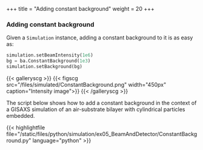 +++
title = "Adding constant background"
weight = 20
+++

### Adding constant background

Given a `Simulation` instance, adding a constant background to it is as easy as:

```python
simulation.setBeamIntensity(1e6)
bg = ba.ConstantBackground(1e3)
simulation.setBackground(bg)
```

{{< galleryscg >}}
{{< figscg src="/files/simulated/ConstantBackground.png" width="450px" caption="Intensity image">}}
{{< /galleryscg >}}

The script below shows how to add a constant background in the context of a GISAXS simulation of an air-substrate bilayer with cylindrical particles embedded.

{{< highlightfile file="/static/files/python/simulation/ex05_BeamAndDetector/ConstantBackground.py" language="python" >}}
